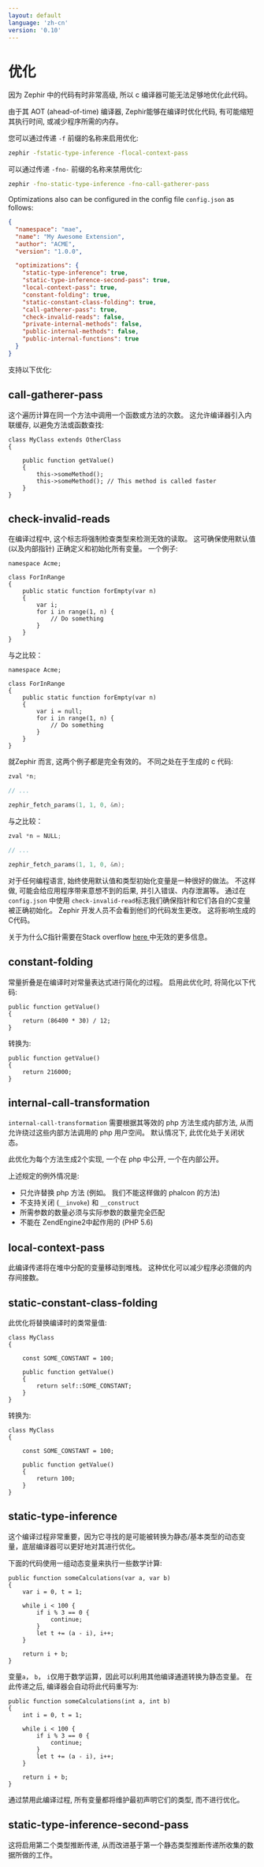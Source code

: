 ```yaml
---
layout: default
language: 'zh-cn'
version: '0.10'
---
```


# 优化
因为 Zephir 中的代码有时非常高级, 所以 c 编译器可能无法足够地优化此代码。

由于其 AOT (ahead-of-time) 编译器, Zephir能够在编译时优化代码, 有可能缩短其执行时间, 或减少程序所需的内存。

您可以通过传递 `-f` 前缀的名称来启用优化:

```bash
zephir -fstatic-type-inference -flocal-context-pass
```

可以通过传递 `-fno-` 前缀的名称来禁用优化:

```bash
zephir -fno-static-type-inference -fno-call-gatherer-pass
```

Optimizations also can be configured in the config file `config.json` as follows:
```json
{
  "namespace": "mae",
  "name": "My Awesome Extension",
  "author": "ACME",
  "version": "1.0.0",

  "optimizations": {
    "static-type-inference": true,
    "static-type-inference-second-pass": true,
    "local-context-pass": true,
    "constant-folding": true,
    "static-constant-class-folding": true,
    "call-gatherer-pass": true,
    "check-invalid-reads": false,
    "private-internal-methods": false,
    "public-internal-methods": false,
    "public-internal-functions": true
  }
}
```

支持以下优化:

<a id='call-gatherer-pass'></a>

## call-gatherer-pass
这个遍历计算在同一个方法中调用一个函数或方法的次数。 这允许编译器引入内联缓存, 以避免方法或函数查找:

```zephir
class MyClass extends OtherClass
{

    public function getValue()
    {
        this->someMethod();
        this->someMethod(); // This method is called faster
    }
}
```

<a id='check-invalid-reads'></a>

## check-invalid-reads
在编译过程中, 这个标志将强制检查类型来检测无效的读取。 这可确保使用默认值 (以及内部指针) 正确定义和初始化所有变量。 一个例子:

```zephir
namespace Acme;

class ForInRange
{
    public static function forEmpty(var n)
    {
        var i;
        for i in range(1, n) {
            // Do something
        }
    }
}
```

与之比较：


```zephir
namespace Acme;

class ForInRange
{
    public static function forEmpty(var n)
    {
        var i = null;
        for i in range(1, n) {
            // Do something
        }
    }
}
```

就Zephir 而言, 这两个例子都是完全有效的。 不同之处在于生成的 c 代码:

```c
zval *n;

// ...

zephir_fetch_params(1, 1, 0, &n);
```

与之比较：

```c
zval *n = NULL;

// ...

zephir_fetch_params(1, 1, 0, &n);
```

对于任何编程语言, 始终使用默认值和类型初始化变量是一种很好的做法。 不这样做, 可能会给应用程序带来意想不到的后果, 并引入错误、内存泄漏等。 通过在`config.json` 中使用 `check-invalid-read`标志我们确保指针和它们各自的C变量被正确初始化。 Zephir 开发人员不会看到他们的代码发生更改。 这将影响生成的C代码。

关于为什么C指针需要在Stack overflow [here ](https://stackoverflow.com/q/12253191/1661465)中无效的更多信息。

<a id='constant-folding'></a>

## constant-folding
常量折叠是在编译时对常量表达式进行简化的过程。 启用此优化时, 将简化以下代码:

```zephir
public function getValue()
{
    return (86400 * 30) / 12;
}
```

转换为:

```zephir
public function getValue()
{
    return 216000;
}
```

<a id='internal-call-transformation'></a>

## internal-call-transformation
`internal-call-transformation` 需要根据其等效的 php 方法生成内部方法, 从而允许绕过这些内部方法调用的 php 用户空间。 默认情况下, 此优化处于关闭状态。

此优化为每个方法生成2个实现, 一个在 php 中公开, 一个在内部公开。

上述规定的例外情况是:

- 只允许替换 php 方法 (例如。 我们不能这样做的 phalcon 的方法)
- 不支持关闭 (`__invoke`) 和 `__construct`
- 所需参数的数量必须与实际参数的数量完全匹配
- 不能在 ZendEngine2中起作用的 (PHP 5.6)

<a id='local-context-pass'></a>

## local-context-pass
此编译传递将在堆中分配的变量移动到堆栈。 这种优化可以减少程序必须做的内存间接数。

<a id='static-constant-class-folding'></a>

## static-constant-class-folding
此优化将替换编译时的类常量值:

```zephir
class MyClass
{

    const SOME_CONSTANT = 100;

    public function getValue()
    {
        return self::SOME_CONSTANT;
    }
}
```

转换为:

```zephir
class MyClass
{

    const SOME_CONSTANT = 100;

    public function getValue()
    {
        return 100;
    }
}
```

<a id='static-type-inference'></a>

## static-type-inference
这个编译过程非常重要，因为它寻找的是可能被转换为静态/基本类型的动态变量，底层编译器可以更好地对其进行优化。

下面的代码使用一组动态变量来执行一些数学计算:

```zephir
public function someCalculations(var a, var b)
{
    var i = 0, t = 1;

    while i < 100 {
        if i % 3 == 0 {
            continue;
        }
        let t += (a - i), i++;
    }

    return i + b;
}
```

变量`a`， `b`， `i`仅用于数学运算，因此可以利用其他编译通道转换为静态变量。 在此传递之后, 编译器会自动将此代码重写为:

```zephir
public function someCalculations(int a, int b)
{
    int i = 0, t = 1;

    while i < 100 {
        if i % 3 == 0 {
            continue;
        }
        let t += (a - i), i++;
    }

    return i + b;
}
```

通过禁用此编译过程, 所有变量都将维护最初声明它们的类型, 而不进行优化。

<a id='static-type-inference-second-pass'></a>

## static-type-inference-second-pass
这将启用第二个类型推断传递, 从而改进基于第一个静态类型推断传递所收集的数据所做的工作。
